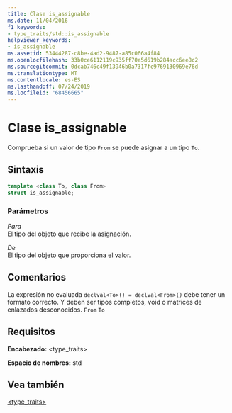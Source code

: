 ```yaml
---
title: Clase is_assignable
ms.date: 11/04/2016
f1_keywords:
- type_traits/std::is_assignable
helpviewer_keywords:
- is_assignable
ms.assetid: 53444287-c8be-4ad2-9487-a85c066a4f84
ms.openlocfilehash: 33b0ce6112119c935ff70e5d619b284acc6ee8c2
ms.sourcegitcommit: 0dcab746c49f13946b0a7317fc9769130969e76d
ms.translationtype: MT
ms.contentlocale: es-ES
ms.lasthandoff: 07/24/2019
ms.locfileid: "68456665"
---
```

# <a name="isassignable-class"></a>Clase is_assignable

Comprueba si un valor de tipo `From` se puede asignar a un tipo `To`.

## <a name="syntax"></a>Sintaxis

```cpp
template <class To, class From>
struct is_assignable;
```

### <a name="parameters"></a>Parámetros

*Para*\
El tipo del objeto que recibe la asignación.

*De*\
El tipo del objeto que proporciona el valor.

## <a name="remarks"></a>Comentarios

La expresión no evaluada `declval<To>() = declval<From>()` debe tener un formato correcto. Y deben ser tipos completos, void o matrices de enlazados desconocidos.  `From` `To`

## <a name="requirements"></a>Requisitos

**Encabezado:** \<type_traits>

**Espacio de nombres:** std

## <a name="see-also"></a>Vea también

[<type_traits>](../standard-library/type-traits.md)

